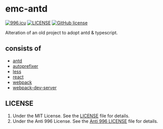 # emc-antd

[![996.icu](https://img.shields.io/badge/link-996.icu-red.svg)](https://996.icu)
[![LICENSE](https://img.shields.io/badge/license-Anti%20996-blue.svg)](https://github.com/996icu/996.ICU/blob/master/LICENSE)
[![GitHub license](https://img.shields.io/badge/license-MIT-blue.svg)](https://github.com/luhaopeng/emc-antd/blob/master/LICENSE)

Alteration of an old project to adopt antd & typescript.

## consists of

- [antd](https://github.com/ant-design/ant-design)
- [autoprefixer](https://github.com/postcss/autoprefixer)
- [less](https://github.com/less/less.js)
- [react](https://github.com/facebook/react)
- [webpack](https://github.com/webpack/webpack)
- [webpack-dev-server](https://github.com/webpack/webpack-dev-server)

## LICENSE

1. Under the MIT License. See the [LICENSE](https://github.com/luhaopeng/emc-antd/blob/master/LICENSE) file for details.
2. Under the Anti 996 License. See the [Anti 996 LICENSE](https://github.com/luhaopeng/emc-antd/blob/master/LICENSE.NPL) file for details.
